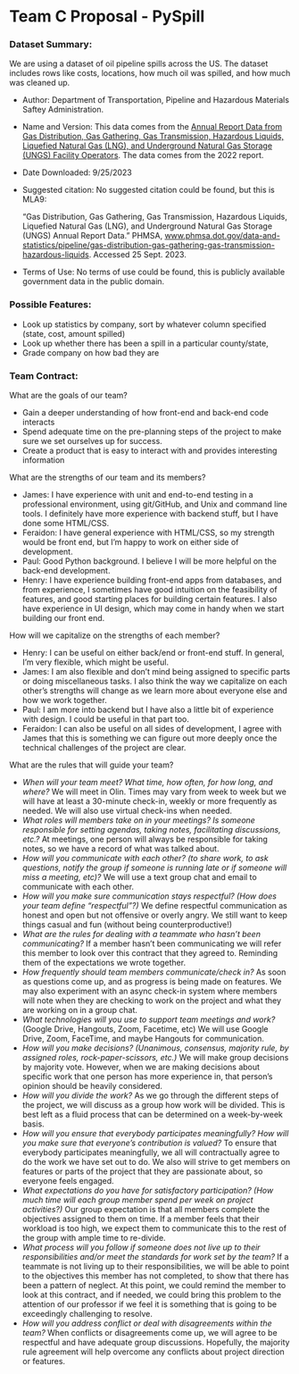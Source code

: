 # Team C Proposal - PySpill
### Dataset Summary: 

We are using a dataset of oil pipeline spills across the US. The dataset includes rows like costs, locations, how much oil was spilled, and how much was cleaned up. 

- Author: Department of Transportation, Pipeline and Hazardous Materials Saftey Administration.
- Name and Version: This data comes from the [Annual Report Data from Gas Distribution, Gas Gathering, Gas Transmission, Hazardous Liquids, Liquefied Natural Gas (LNG), and Underground Natural Gas Storage (UNGS) Facility Operators](https://www.phmsa.dot.gov/data-and-statistics/pipeline/distribution-transmission-gathering-lng-and-liquid-annual-data). The data comes from the 2022 report. 
- Date Downloaded: 9/25/2023 
- Suggested citation: No suggested citation could be found, but this is MLA9:

	“Gas Distribution, Gas Gathering, Gas Transmission, Hazardous Liquids, Liquefied Natural Gas (LNG), and Underground Natural Gas Storage (UNGS) Annual Report Data.” PHMSA, www.phmsa.dot.gov/data-and-statistics/pipeline/gas-distribution-gas-gathering-gas-transmission-hazardous-liquids. Accessed 25 Sept. 2023. 

- Terms of Use: No terms of use could be found, this is publicly available government data in the public domain. 

### Possible Features: 

- Look up statistics by company, sort by whatever column specified (state, cost, amount spilled) 
- Look up whether there has been a spill in a particular county/state, 
- Grade company on how bad they are
### Team Contract:

What are the goals of our team?
- Gain a deeper understanding of how front-end and back-end code interacts
- Spend adequate time on the pre-planning steps of the project to make sure we set ourselves up for success. 
- Create a product that is easy to interact with and provides interesting information

What are the strengths of our team and its members?
- James: I have experience with unit and end-to-end testing in a professional environment, using git/GitHub, and Unix and command line tools. I definitely have more experience with backend stuff, but I have done some HTML/CSS. 
- Feraidon: I have general experience with HTML/CSS, so my strength would be front end, but I’m happy to work on either side of development. 
- Paul: Good Python background. I believe I will be more helpful on the back-end development. 
- Henry: I have experience building front-end apps from databases, and from experience, I sometimes have good intuition on the feasibility of features, and good starting places for building certain features. I also have experience in UI design, which may come in handy when we start building our front end. 

How will we capitalize on the strengths of each member?
- Henry: I can be useful on either back/end or front-end stuff. In general, I’m very flexible, which might be useful.  
- James: I am also flexible and don’t mind being assigned to specific parts or doing miscellaneous tasks. I also think the way we capitalize on each other’s strengths will change as we learn more about everyone else and how we work together.
- Paul: I am more into backend but I have also a little bit of experience with design. I could be useful in that part too. 
- Feraidon: I can also be useful on all sides of development, I agree with James that this is something we can figure out more deeply once the technical challenges of the project are clear. 

What are the rules that will guide your team?
- *When will your team meet? What time, how often, for how long, and where?* We will meet in Olin. Times may vary from week to week but we will have at least a 30-minute check-in, weekly or more frequently as needed. We will also use virtual check-ins when needed. 
- *What roles will members take on in your meetings? Is someone responsible for setting agendas, taking notes, facilitating discussions, etc.?* At meetings, one person will always be responsible for taking notes, so we have a record of what was talked about. 
- *How will you communicate with each other? (to share work, to ask questions, notify the group if someone is running late or if someone will miss a meeting, etc)?* We will use a text group chat and email to communicate with each other. 
- *How will you make sure communication stays respectful? (How does your team define “respectful”?)* We define respectful communication as honest and open but not offensive or overly angry. We still want to keep things casual and fun (without being counterproductive!)
- *What are the rules for dealing with a teammate who hasn’t been communicating?* If a member hasn’t been communicating we will refer this member to look over this contract that they agreed to. Reminding them of the expectations we wrote together. 
- *How frequently should team members communicate/check in?* As soon as questions come up, and as progress is being made on features. We may also experiment with an async check-in system where members will note when they are checking to work on the project and what they are working on in a group chat. 
- *What technologies will you use to support team meetings and work?* (Google Drive, Hangouts, Zoom, Facetime, etc) We will use Google Drive, Zoom, FaceTime, and maybe Hangouts for communication. 
- *How will you make decisions? (Unanimous, consensus, majority rule, by assigned roles, rock-paper-scissors, etc.)* We will make group decisions by majority vote. However, when we are making decisions about specific work that one person has more experience in, that person’s opinion should be heavily considered. 
- *How will you divide the work?* As we go through the different steps of the project, we will discuss as a group how work will be divided. This is best left as a fluid process that can be determined on a week-by-week basis. 
- *How will you ensure that everybody participates meaningfully? How will you make sure that everyone’s contribution is valued?* To ensure that everybody participates meaningfully, we all will contractually agree to do the work we have set out to do. We also will strive to get members on features or parts of the project that they are passionate about, so everyone feels engaged. 
- *What expectations do you have for satisfactory participation? (How much time will each group member spend per week on project activities?)* Our group expectation is that all members complete the objectives assigned to them on time. If a member feels that their workload is too high, we expect them to communicate this to the rest of the group with ample time to re-divide. 
- *What process will you follow if someone does not live up to their responsibilities and/or meet the standards for work set by the team?* If a teammate is not living up to their responsibilities, we will be able to point to the objectives this member has not completed, to show that there has been a pattern of neglect. At this point, we could remind the member to look at this contract, and if needed, we could bring this problem to the attention of our professor if we feel it is something that is going to be exceedingly challenging to resolve. 
- *How will you address conflict or deal with disagreements within the team?* When conflicts or disagreements come up, we will agree to be respectful and have adequate group discussions. Hopefully, the majority rule agreement will help overcome any conflicts about project direction or features.
